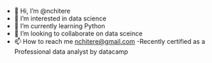 - 👋 Hi, I’m @nchitere
- 👀 I’m interested in data science
- 🌱 I’m currently learning Python 
- 💞️ I’m looking to collaborate on data sceince
- 📫 How to reach me nchitere@gmail.com
-Recently certified as a Professional data analyst by datacamp

<!---
nchitere/nchitere is a ✨ special ✨ repository because its `README.md` (this file) appears on your GitHub profile.
You can click the Preview link to take a look at your changes.
--->
